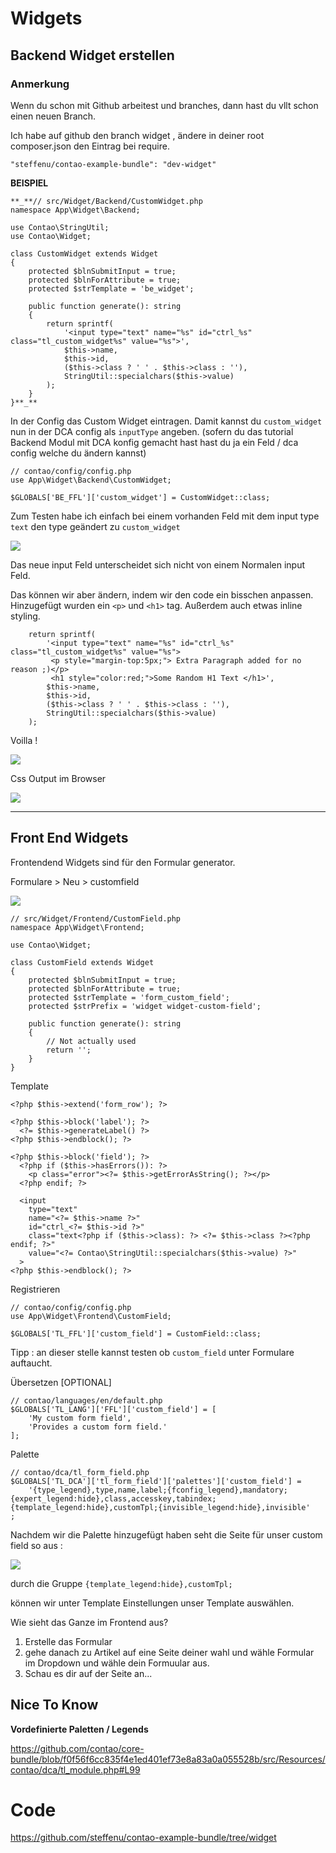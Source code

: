 # Widgets


## Backend Widget erstellen

### Anmerkung

Wenn du schon mit Github arbeitest und branches,
dann hast du vllt schon einen neuen Branch.

Ich habe auf github den branch widget ,
ändere in deiner root composer.json den Eintrag bei require.



    "steffenu/contao-example-bundle": "dev-widget"


**BEISPIEL**

    **_**// src/Widget/Backend/CustomWidget.php
    namespace App\Widget\Backend;
    
    use Contao\StringUtil;
    use Contao\Widget;
    
    class CustomWidget extends Widget
    {
        protected $blnSubmitInput = true;
        protected $blnForAttribute = true;
        protected $strTemplate = 'be_widget';
    
        public function generate(): string
        {
            return sprintf(
                '<input type="text" name="%s" id="ctrl_%s" class="tl_custom_widget%s" value="%s">',
                $this->name,
                $this->id,
                ($this->class ? ' ' . $this->class : ''),
                StringUtil::specialchars($this->value)
            );
        }
    }**_**


In der Config das Custom Widget eintragen.
Damit kannst du `custom_widget` nun in der DCA config
als `inputType` angeben.
(sofern du das tutorial Backend Modul mit DCA konfig gemacht hast
hast du ja ein Feld / dca config welche du ändern kannst)

    // contao/config/config.php
    use App\Widget\Backend\CustomWidget;
    
    $GLOBALS['BE_FFL']['custom_widget'] = CustomWidget::class;


Zum Testen habe ich einfach bei einem
vorhanden Feld mit dem input type `text`
den type geändert zu `custom_widget`

![](https://i.imgur.com/sUYn9GQ.png)

Das neue input Feld unterscheidet sich nicht von einem 
Normalen input Feld.

Das können wir aber ändern, indem wir den code ein bisschen anpassen.
Hinzugefügt wurden ein `<p>` und `<h1>` tag. 
Außerdem auch etwas inline styling.


        return sprintf(
            '<input type="text" name="%s" id="ctrl_%s" class="tl_custom_widget%s" value="%s">
             <p style="margin-top:5px;"> Extra Paragraph added for no reason ;)</p>
             <h1 style="color:red;">Some Random H1 Text </h1>',
            $this->name,
            $this->id,
            ($this->class ? ' ' . $this->class : ''),
            StringUtil::specialchars($this->value)
        );

Voilla !

![](https://i.imgur.com/zh7Aeon.png)

Css Output im Browser 

![](https://i.imgur.com/adgqL72.png)

---

## Front End Widgets

Frontendend Widgets sind
für den Formular generator.

Formulare >  Neu > customfield

![](https://i.imgur.com/GkXlGUY.png)


    // src/Widget/Frontend/CustomField.php
    namespace App\Widget\Frontend;
    
    use Contao\Widget;
    
    class CustomField extends Widget
    {
        protected $blnSubmitInput = true;
        protected $blnForAttribute = true;
        protected $strTemplate = 'form_custom_field';
        protected $strPrefix = 'widget widget-custom-field';
    
        public function generate(): string
        {
            // Not actually used
            return '';
        }
    }


Template


    <?php $this->extend('form_row'); ?>
    
    <?php $this->block('label'); ?>
      <?= $this->generateLabel() ?>
    <?php $this->endblock(); ?>
    
    <?php $this->block('field'); ?>
      <?php if ($this->hasErrors()): ?>
        <p class="error"><?= $this->getErrorAsString(); ?></p>
      <?php endif; ?>
    
      <input 
        type="text" 
        name="<?= $this->name ?>" 
        id="ctrl_<?= $this->id ?>" 
        class="text<?php if ($this->class): ?> <?= $this->class ?><?php endif; ?>" 
        value="<?= Contao\StringUtil::specialchars($this->value) ?>"
      >
    <?php $this->endblock(); ?>


Registrieren

    // contao/config/config.php
    use App\Widget\Frontend\CustomField;
    
    $GLOBALS['TL_FFL']['custom_field'] = CustomField::class;

Tipp : an dieser stelle kannst testen
ob `custom_field` unter Formulare auftaucht.

Übersetzen [OPTIONAL]

    // contao/languages/en/default.php
    $GLOBALS['TL_LANG']['FFL']['custom_field'] = [
        'My custom form field',
        'Provides a custom form field.'
    ];

Palette

    // contao/dca/tl_form_field.php
    $GLOBALS['TL_DCA']['tl_form_field']['palettes']['custom_field'] = 
        '{type_legend},type,name,label;{fconfig_legend},mandatory;{expert_legend:hide},class,accesskey,tabindex;{template_legend:hide},customTpl;{invisible_legend:hide},invisible'
    ;


Nachdem wir die Palette hinzugefügt haben
seht die Seite für unser custom field so aus :

![](https://i.imgur.com/cQ2StSD.png)

durch die Gruppe `{template_legend:hide},customTpl;`

können wir unter Template Einstellungen unser Template auswählen.

Wie sieht das Ganze im Frontend aus?

1. Erstelle das Formular 
2. gehe danach zu Artikel auf eine Seite deiner wahl und wähle Formular im Dropdown und wähle dein Formuular aus.
3. Schau es dir auf der Seite an... 

## Nice To Know

**Vordefinierte Paletten / Legends**


https://github.com/contao/core-bundle/blob/f0f56f6cc835f4e1ed401ef73e8a83a0a055528b/src/Resources/contao/dca/tl_module.php#L99


# Code

https://github.com/steffenu/contao-example-bundle/tree/widget
